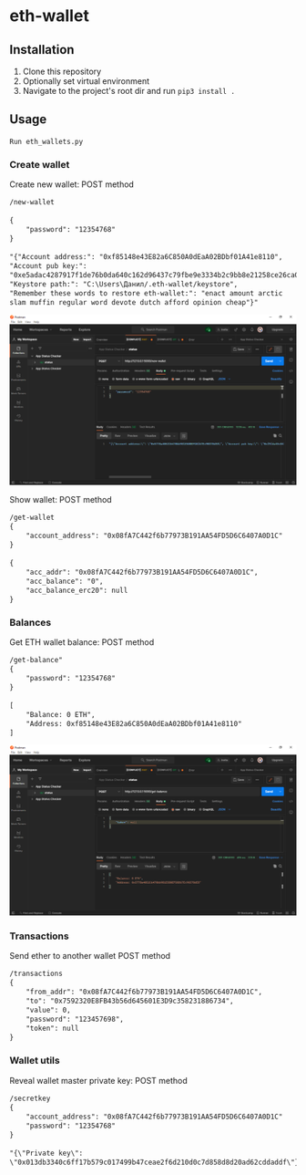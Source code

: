 # eth-wallet 

## Installation
1. Clone this repository  
2. Optionally set virtual environment  
3. Navigate to the project's root dir and run `pip3 install .`   
 
## Usage
```
Run eth_wallets.py

```

### Create wallet
Create new wallet:
POST method
```
/new-wallet

{
    "password": "12354768"
}

"{"Account address:": "0xf85148e43E82a6C850A0dEaA02BDbf01A41e8110", 
"Account pub key:": "0xe5adac4287917f1de76b0da640c162d96437c79fbe9e3334b2c9bb8e21258ce26ca094ed22fb7420ab2efea59750408bd0f28ae6f14bf39056ac95b8b4c289ef", 
"Keystore path:": "C:\Users\Данил/.eth-wallet/keystore", 
"Remember these words to restore eth-wallet:": "enact amount arctic slam muffin regular word devote dutch afford opinion cheap"}"
```
![Alt text](eth-wallet/doc/imgs/postman-new-wallet.png?raw=true "Create new wallets!")

Show wallet:
POST method
```
/get-wallet
{
    "account_address": "0x08fA7C442f6b77973B191AA54FD5D6C6407A0D1C"
}

{
    "acc_addr": "0x08fA7C442f6b77973B191AA54FD5D6C6407A0D1C",
    "acc_balance": "0",
    "acc_balance_erc20": null
}
```

### Balances
Get ETH wallet balance:
POST method
```
/get-balance"
{
    "password": "12354768"
}

[
    "Balance: 0 ETH",
    "Address: 0xf85148e43E82a6C850A0dEaA02BDbf01A41e8110"
]
```
![Alt text](eth-wallet/doc/imgs/postman-get-balance.png?raw=true "Wallet's get balance!")

### Transactions
Send ether to another wallet
POST method
```
/transactions
{
    "from_addr": "0x08fA7C442f6b77973B191AA54FD5D6C6407A0D1C",
    "to": "0x7592320E8FB43b56d645601E3D9c358231886734",
    "value": 0,
    "password": "123457698",
    "token": null
}

```
### Wallet utils

Reveal wallet master private key:
POST method
```
/secretkey
{
    "account_address": "0x08fA7C442f6b77973B191AA54FD5D6C6407A0D1C"
    "password": "12354768"
}
  
"{\"Private key\": \"0x013db3340c6ff17b579c017499b47ceae2f6d210d0c7d858d8d20ad62cddaddf\"}"
``` 

